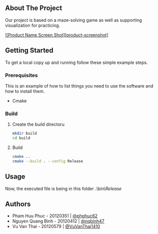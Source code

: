 
<!-- ABOUT THE PROJECT -->
## About The Project
Our project is based on a maze-solving game as well as supporting visualization for practicing.

<!-- Insert image here -->
[![Product Name Screen Shot][product-screenshot]](https://example.com)


<!-- GETTING STARTED -->
## Getting Started
To get a local copy up and running follow these simple example steps.

### Prerequisites

This is an example of how to list things you need to use the software and how to install them.
* Cmake

### Build
1. Create the build directoru
   ```sh
   mkdir build
   cd build
   ```
2. Build
   ```sh
   cmake ..
   cmake --build . --config Release
   ```

<!-- USAGE EXAMPLES -->
## Usage

Now, the executed file is being in this folder _.\bin\Release_ 


## Authors

- Pham Huu Phuc - 20120351 | [@phphuc62](https://github.com/phphuc62)
- Nguyen Quang Binh - 20120412 | [@nqbinh47](https://github.com/nqbinh47)
- Vu Van Thai - 20120579 | [@VuVanThai1410](https://github.com/VuVanThai1410)
